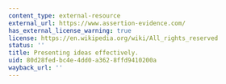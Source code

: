 ```yaml
---
content_type: external-resource
external_url: https://www.assertion-evidence.com/
has_external_license_warning: true
license: https://en.wikipedia.org/wiki/All_rights_reserved
status: ''
title: Presenting ideas effectively.
uid: 80d28fed-bc4e-4dd0-a362-8ffd9410200a
wayback_url: ''
---
```

